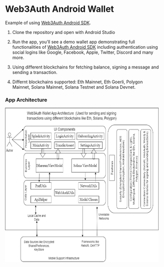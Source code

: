 # Web3Auth Android Wallet

Example of using [Web3Auth Android SDK].

1. Clone the repository and open with Android Studio

2. Run the app, you'll see a demo wallet app demonstrating full functionalities
of [Web3Auth Android SDK] including authentication using social logins like Google, Facebook, Apple, Twitter, Discord and many more.
   
3. Using different blockchains for fetching balance, signing a message and sending a transaction.

4. Differnt blockchains supported: Eth Mainnet, Eth Goerli, Polygon Mainnet, Solana Mainnet, Solana Testnet and Solana Devnet. 


### App Architecture

<img height="500" width="500" src="https://github.com/Web3Auth/web3auth-android-sample/blob/master/app/src/debug/assets/Web3Auth_wallet.png" />
   

<!-- Links -->

[web3Auth android sdk]: https://github.com/Web3Auth/web3auth-android-sdk
